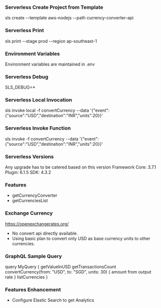 ### Serverless Create Project from Template

sls create --template aws-nodejs --path currency-converter-api

### Serverless Print

sls print --stage prod --region ap-southeast-1

### Environment Variables

Environment variables are maintained in .env

### Serverless Debug 

SLS_DEBUG=*

### Serverless Local Invocation
sls invoke local -f convertCurrency --data '{\"event\": {\"source\":\"USD\",\"destination\":\"INR\",\"units\":20}}'

### Serverless Invoke Function
sls invoke  -f convertCurrency --data '{\"event\": {\"source\":\"USD\",\"destination\":\"INR\",\"units\":20}}'

### Serverless Versions
Any upgrade has to be catered based on this version
Framework Core: 3.7.1
Plugin: 6.1.5
SDK: 4.3.2

### Features
- getCurrencyConverter
- getCurrenciesList

### Exchange Currency
https://openexchangerates.org/
- No convert api directly available.
- Using basic plan to convert only USD as base currency units to other currencies. 

### GraphQL Sample Query
query MyQuery {
  getValueInUSD
  getTransactionsCount
  convertCurrency(from: "USD", to: "SGD", units: 30) {
    amount
    from
    output
    rate
  }
  listCurrencies
}


### Features Enhancement
- Configure Elastic Search to get Analytics